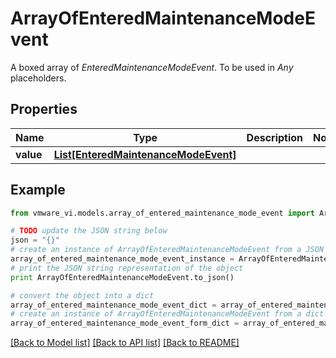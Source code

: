 # ArrayOfEnteredMaintenanceModeEvent

A boxed array of *EnteredMaintenanceModeEvent*. To be used in *Any* placeholders. 

## Properties
Name | Type | Description | Notes
------------ | ------------- | ------------- | -------------
**value** | [**List[EnteredMaintenanceModeEvent]**](EnteredMaintenanceModeEvent.md) |  | 

## Example

```python
from vmware_vi.models.array_of_entered_maintenance_mode_event import ArrayOfEnteredMaintenanceModeEvent

# TODO update the JSON string below
json = "{}"
# create an instance of ArrayOfEnteredMaintenanceModeEvent from a JSON string
array_of_entered_maintenance_mode_event_instance = ArrayOfEnteredMaintenanceModeEvent.from_json(json)
# print the JSON string representation of the object
print ArrayOfEnteredMaintenanceModeEvent.to_json()

# convert the object into a dict
array_of_entered_maintenance_mode_event_dict = array_of_entered_maintenance_mode_event_instance.to_dict()
# create an instance of ArrayOfEnteredMaintenanceModeEvent from a dict
array_of_entered_maintenance_mode_event_form_dict = array_of_entered_maintenance_mode_event.from_dict(array_of_entered_maintenance_mode_event_dict)
```
[[Back to Model list]](../README.md#documentation-for-models) [[Back to API list]](../README.md#documentation-for-api-endpoints) [[Back to README]](../README.md)


